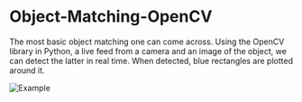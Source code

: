 # Object-Matching-OpenCV
The most basic object matching one can come across. 
Using the OpenCV library in Python, a live feed from a camera and an image of
the object, we can detect the latter in real time. When detected, blue rectangles are plotted around it.



![Example](https://media.giphy.com/media/5sYh0SSReJBmZ7Uper/giphy.gif)
